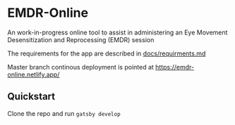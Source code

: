 # EMDR-Online
An work-in-progress online tool to assist in administering an Eye Movement Desensitization and Reprocessing (EMDR) session

The requirements for the app are described in [docs/requirments.md](/docs/requirements.md)

Master branch continous deployment is pointed at https://emdr-online.netlify.app/

## Quickstart

Clone the repo and run ```gatsby develop```
